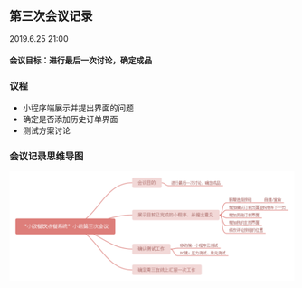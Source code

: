 ## 第三次会议记录
2019.6.25 21:00
#### 会议目标：进行最后一次讨论，确定成品

### 议程
- 小程序端展示并提出界面的问题
- 确定是否添加历史订单界面
- 测试方案讨论

### 会议记录思维导图
![图片](https://raw.githubusercontent.com/LeonhardE/Dashboard/gh-pages/%E7%AC%AC%E4%B8%89%E6%AC%A1%E4%BC%9A%E8%AE%AE.png)
